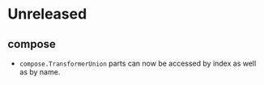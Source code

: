 # Unreleased

## compose

- `compose.TransformerUnion` parts can now be accessed by index as well as by name.
